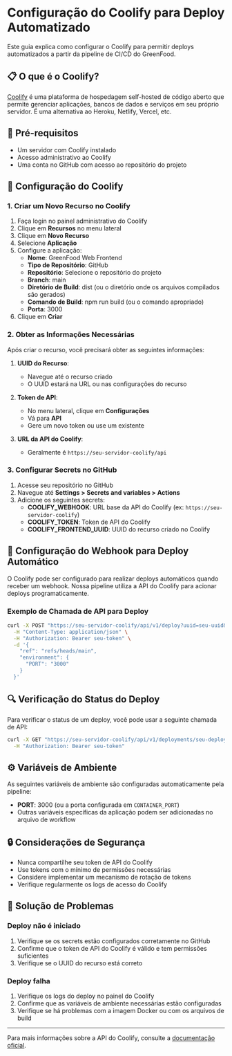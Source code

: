 # Configuração do Coolify para Deploy Automatizado

Este guia explica como configurar o Coolify para permitir deploys automatizados a partir da pipeline de CI/CD do GreenFood.

## 📋 O que é o Coolify?

[Coolify](https://coolify.io/) é uma plataforma de hospedagem self-hosted de código aberto que permite gerenciar aplicações, bancos de dados e serviços em seu próprio servidor. É uma alternativa ao Heroku, Netlify, Vercel, etc.

## 🔧 Pré-requisitos

- Um servidor com Coolify instalado
- Acesso administrativo ao Coolify
- Uma conta no GitHub com acesso ao repositório do projeto

## 🚀 Configuração do Coolify

### 1. Criar um Novo Recurso no Coolify

1. Faça login no painel administrativo do Coolify
2. Clique em **Recursos** no menu lateral
3. Clique em **Novo Recurso**
4. Selecione **Aplicação**
5. Configure a aplicação:
   - **Nome**: GreenFood Web Frontend
   - **Tipo de Repositório**: GitHub
   - **Repositório**: Selecione o repositório do projeto
   - **Branch**: main
   - **Diretório de Build**: dist (ou o diretório onde os arquivos compilados são gerados)
   - **Comando de Build**: npm run build (ou o comando apropriado)
   - **Porta**: 3000
6. Clique em **Criar**

### 2. Obter as Informações Necessárias

Após criar o recurso, você precisará obter as seguintes informações:

1. **UUID do Recurso**:
   - Navegue até o recurso criado
   - O UUID estará na URL ou nas configurações do recurso

2. **Token de API**:
   - No menu lateral, clique em **Configurações**
   - Vá para **API**
   - Gere um novo token ou use um existente

3. **URL da API do Coolify**:
   - Geralmente é `https://seu-servidor-coolify/api`

### 3. Configurar Secrets no GitHub

1. Acesse seu repositório no GitHub
2. Navegue até **Settings > Secrets and variables > Actions**
3. Adicione os seguintes secrets:
   - **COOLIFY_WEBHOOK**: URL base da API do Coolify (ex: `https://seu-servidor-coolify`)
   - **COOLIFY_TOKEN**: Token de API do Coolify
   - **COOLIFY_FRONTEND_UUID**: UUID do recurso criado no Coolify

## 📝 Configuração do Webhook para Deploy Automático

O Coolify pode ser configurado para realizar deploys automáticos quando receber um webhook. Nossa pipeline utiliza a API do Coolify para acionar deploys programaticamente.

### Exemplo de Chamada de API para Deploy

```bash
curl -X POST "https://seu-servidor-coolify/api/v1/deploy?uuid=seu-uuid&force=false" \
  -H "Content-Type: application/json" \
  -H "Authorization: Bearer seu-token" \
  -d '{
    "ref": "refs/heads/main",
    "environment": {
      "PORT": "3000"
    }
  }'
```

## 🔍 Verificação do Status do Deploy

Para verificar o status de um deploy, você pode usar a seguinte chamada de API:

```bash
curl -X GET "https://seu-servidor-coolify/api/v1/deployments/seu-deployment-id/status" \
  -H "Authorization: Bearer seu-token"
```

## ⚙️ Variáveis de Ambiente

As seguintes variáveis de ambiente são configuradas automaticamente pela pipeline:

- **PORT**: 3000 (ou a porta configurada em `CONTAINER_PORT`)
- Outras variáveis específicas da aplicação podem ser adicionadas no arquivo de workflow

## 🔒 Considerações de Segurança

- Nunca compartilhe seu token de API do Coolify
- Use tokens com o mínimo de permissões necessárias
- Considere implementar um mecanismo de rotação de tokens
- Verifique regularmente os logs de acesso do Coolify

## 🔄 Solução de Problemas

### Deploy não é iniciado

1. Verifique se os secrets estão configurados corretamente no GitHub
2. Confirme que o token de API do Coolify é válido e tem permissões suficientes
3. Verifique se o UUID do recurso está correto

### Deploy falha

1. Verifique os logs do deploy no painel do Coolify
2. Confirme que as variáveis de ambiente necessárias estão configuradas
3. Verifique se há problemas com a imagem Docker ou com os arquivos de build

---

Para mais informações sobre a API do Coolify, consulte a [documentação oficial](https://docs.coolify.io/api). 